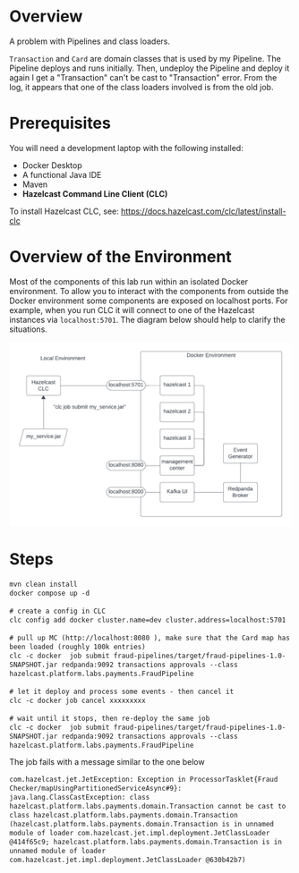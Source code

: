 # Overview 

A problem with Pipelines and class loaders.  

`Transaction` and `Card` are domain classes that is used by my Pipeline. The Pipeline deploys and runs initially.
Then, undeploy the Pipeline and deploy it again I get a "Transaction" can't be cast to "Transaction" error.
From the log, it appears that one of the class loaders involved is from the old job.

# Prerequisites 

You will need a development laptop with the following installed:
- Docker Desktop
- A functional Java IDE
- Maven
- __Hazelcast Command Line Client (CLC)__

To install Hazelcast CLC, see: https://docs.hazelcast.com/clc/latest/install-clc

# Overview of the Environment

Most of the components of this lab run within an isolated Docker environment. To allow 
you to interact with the components from outside the Docker environment some 
components are exposed on localhost ports.  For example, when you run CLC it will 
connect to one of the Hazelcast instances via `localhost:5701`.  The diagram below 
should help to clarify the situations.

![lab environment](resources/lab_env.png)

# Steps

```shell
mvn clean install
docker compose up -d

# create a config in CLC
clc config add docker cluster.name=dev cluster.address=localhost:5701
 
# pull up MC (http://localhost:8080 ), make sure that the Card map has been loaded (roughly 100k entries)
clc -c docker  job submit fraud-pipelines/target/fraud-pipelines-1.0-SNAPSHOT.jar redpanda:9092 transactions approvals --class hazelcast.platform.labs.payments.FraudPipeline

# let it deploy and process some events - then cancel it
clc -c docker job cancel xxxxxxxxx

# wait until it stops, then re-deploy the same job
clc -c docker  job submit fraud-pipelines/target/fraud-pipelines-1.0-SNAPSHOT.jar redpanda:9092 transactions approvals --class hazelcast.platform.labs.payments.FraudPipeline
```

The job fails with a message similar to the one below
```shell
com.hazelcast.jet.JetException: Exception in ProcessorTasklet{Fraud Checker/mapUsingPartitionedServiceAsync#9}: java.lang.ClassCastException: class hazelcast.platform.labs.payments.domain.Transaction cannot be cast to class hazelcast.platform.labs.payments.domain.Transaction (hazelcast.platform.labs.payments.domain.Transaction is in unnamed module of loader com.hazelcast.jet.impl.deployment.JetClassLoader @414f65c9; hazelcast.platform.labs.payments.domain.Transaction is in unnamed module of loader com.hazelcast.jet.impl.deployment.JetClassLoader @630b42b7)
```








